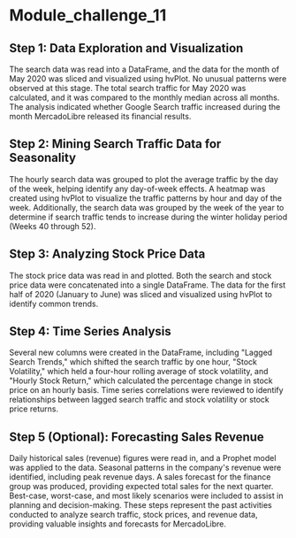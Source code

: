 # Module_challenge_11
## Step 1: Data Exploration and Visualization

The search data was read into a DataFrame, and the data for the month of May 2020 was sliced and visualized using hvPlot. No unusual patterns were observed at this stage.
The total search traffic for May 2020 was calculated, and it was compared to the monthly median across all months. The analysis indicated whether Google Search traffic increased during the month MercadoLibre released its financial results.

## Step 2: Mining Search Traffic Data for Seasonality
The hourly search data was grouped to plot the average traffic by the day of the week, helping identify any day-of-week effects. A heatmap was created using hvPlot to visualize the traffic patterns by hour and day of the week.
Additionally, the search data was grouped by the week of the year to determine if search traffic tends to increase during the winter holiday period (Weeks 40 through 52).

## Step 3: Analyzing Stock Price Data
The stock price data was read in and plotted. Both the search and stock price data were concatenated into a single DataFrame. The data for the first half of 2020 (January to June) was sliced and visualized using hvPlot to identify common trends.

## Step 4: Time Series Analysis
Several new columns were created in the DataFrame, including "Lagged Search Trends," which shifted the search traffic by one hour, "Stock Volatility," which held a four-hour rolling average of stock volatility, and "Hourly Stock Return," which calculated the percentage change in stock price on an hourly basis.
Time series correlations were reviewed to identify relationships between lagged search traffic and stock volatility or stock price returns.

## Step 5 (Optional): Forecasting Sales Revenue
Daily historical sales (revenue) figures were read in, and a Prophet model was applied to the data. Seasonal patterns in the company's revenue were identified, including peak revenue days.
A sales forecast for the finance group was produced, providing expected total sales for the next quarter. Best-case, worst-case, and most likely scenarios were included to assist in planning and decision-making.
These steps represent the past activities conducted to analyze search traffic, stock prices, and revenue data, providing valuable insights and forecasts for MercadoLibre.
